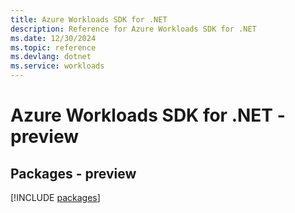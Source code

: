 ```yaml
---
title: Azure Workloads SDK for .NET
description: Reference for Azure Workloads SDK for .NET
ms.date: 12/30/2024
ms.topic: reference
ms.devlang: dotnet
ms.service: workloads
---
```

# Azure Workloads SDK for .NET - preview
## Packages - preview
[!INCLUDE [packages](workloads-index.md)]
